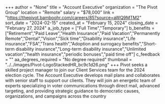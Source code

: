 +++
author = "None"
title = "Account Executive"
organization = "The Pivot Group"
location = "Remote"
salary = "$78,000"
link = "https://thepivot.bamboohr.com/careers/85?source=aWQ9MTM2"
sort_date = "2024-02-15"
created_at = "February 15, 2024"
closing_date = "February 27, 2024"
a_job_type = ["Full Time","Temporary"]
b_benefits = ["Retirement","Paid Leave","Health Insurance","Paid Vacation","Permanently Remote","Dental","Vision","Sick time","Disability insurance","Life insurance","FSA","Trans health","Adoption and surrogacy benefits","Short-term disability insurance","Long-term disability insurance","Unlimited vacation","health insurance","periodic bonuses","paid time off"]
c_feedback = ""
aa_degrees_required = "No degree required"
thumbnail = "../../images/Pivot-LogoStackedHR_bc9c1d26.png"
+++
Pivot seeks a skilled project manager to join our Client Services team for the 2024 election cycle. The Account Executive develops mail plans and collaborates with senior staff to support our clients. They will join an energetic team of experts specializing in voter communications through direct mail, advanced targeting, and providing strategic guidance to democratic causes, organizations, and campaigns across the country